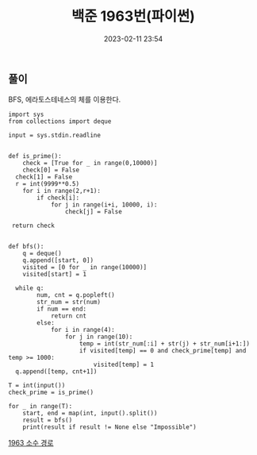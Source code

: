 ﻿---
title: 백준 1963번(파이썬)
date: 2023-02-11 23:54
categories: [BOJ]
tags: [BOJ, 1963번, 파이썬]
---

## 풀이

BFS, 에라토스테네스의 체를 이용한다.

```
import sys
from collections import deque

input = sys.stdin.readline


def is_prime():
    check = [True for _ in range(0,10000)]
    check[0] = False
  check[1] = False
  r = int(9999**0.5)
    for i in range(2,r+1):
        if check[i]:
            for j in range(i+i, 10000, i):
                check[j] = False

 return check


def bfs():
    q = deque()
    q.append([start, 0])
    visited = [0 for _ in range(10000)]
    visited[start] = 1

  while q:
        num, cnt = q.popleft()
        str_num = str(num)
        if num == end:
            return cnt
        else:
            for i in range(4):
                for j in range(10):
                    temp = int(str_num[:i] + str(j) + str_num[i+1:])
                    if visited[temp] == 0 and check_prime[temp] and temp >= 1000:
                        visited[temp] = 1
  q.append([temp, cnt+1])

T = int(input())
check_prime = is_prime()

for _ in range(T):
    start, end = map(int, input().split())
    result = bfs()
    print(result if result != None else "Impossible")
```

[1963 소수 경로](https://www.acmicpc.net/problem/1963)
